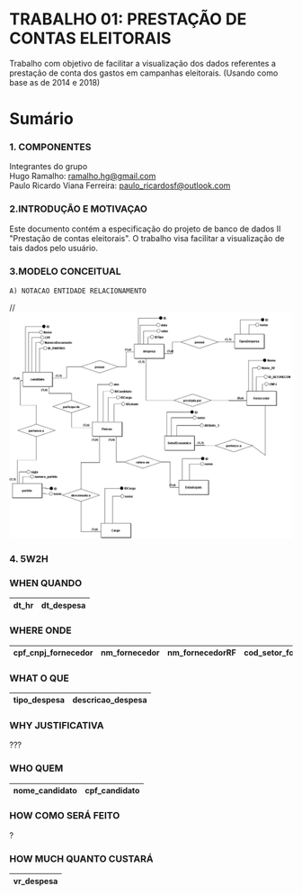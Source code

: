 # TRABALHO 01: PRESTAÇÃO DE CONTAS ELEITORAIS
Trabalho com objetivo de facilitar a visualização dos dados referentes a prestação de conta dos gastos em campanhas eleitorais.
(Usando como base as de 2014 e 2018)

# Sumário

### 1. COMPONENTES<br>
Integrantes do grupo<br>
Hugo Ramalho: ramalho.hg@gmail.com <br>
Paulo Ricardo Viana Ferreira: paulo_ricardosf@outlook.com<br>

### 2.INTRODUÇÃO E MOTIVAÇAO<br>
Este documento contém a especificação do projeto de banco de dados II "Prestação de contas eleitorais".
O trabalho visa facilitar a visualização de tais dados pelo usuário.  



### 3.MODELO CONCEITUAL<br>
    A) NOTACAO ENTIDADE RELACIONAMENTO
//![Alt text](https://github.com/pauloricardo50/Trabalho-Banco-de-Dados-II/blob/master/Modelo%20Conceitual.png?raw=true)
    
  
  
  ### 4.  5W2H<br>
  
 ### WHEN QUANDO
 |dt_hr|dt_despesa
 |----|----|

### WHERE ONDE
 |cpf_cnpj_fornecedor|nm_fornecedor|nm_fornecedorRF|cod_setor_fornecedor|setor_economico_fornecedor
 |-------|--------|---------|--------|--------------|

### WHAT  O QUE
|tipo_despesa|descricao_despesa
|-------------------------|------------------------

### WHY JUSTIFICATIVA
???

### WHO QUEM
|nome_candidato|cpf_candidato|
|-------------------|-------------------|

### HOW COMO SERÁ FEITO
?

### HOW MUCH QUANTO CUSTARÁ
|vr_despesa|
|-------------------|
